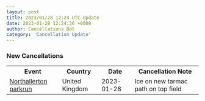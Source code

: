 ```yaml
---
layout: post
title: 2023/01/28 12:24 UTC Update
date: 2023-01-28 12:24:36 +0000
author: Cancellations Bot
category: 'Cancellation Update'
---
```


<h3>New Cancellations</h3>
<div class='hscrollable'>
<table style='width: 100%'>
    <tr>
        <th>Event</th>
        <th>Country</th>
        <th>Date</th>
        <th>Cancellation Note</th>
    </tr>
    <tr>
        <td><a href="https://www.parkrun.org.uk/northallerton">Northallerton parkrun</a></td>
        <td>United Kingdom</td>
        <td>2023-01-28</td>
        <td>Ice on new tarmac path on top field</td>
    </tr>
</table>
</div>
